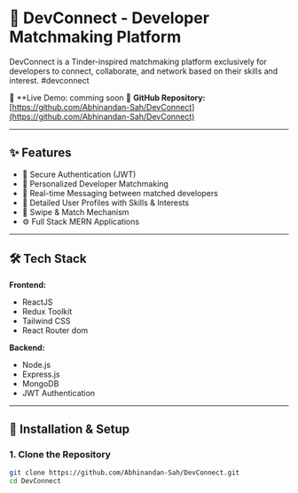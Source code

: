 # 🚀 DevConnect - Developer Matchmaking Platform

DevConnect is a Tinder-inspired matchmaking platform exclusively for developers to connect, collaborate, and network based on their skills and interest. #devconnect

🔗 **Live Demo: comming soon
📂 **GitHub Repository:** [https://github.com/Abhinandan-Sah/DevConnect](https://github.com/Abhinandan-Sah/DevConnect)

---

## ✨ Features

- 🔐 Secure Authentication (JWT)
- 🎯 Personalized Developer Matchmaking
- 💬 Real-time Messaging between matched developers
- 📄 Detailed User Profiles with Skills & Interests
- 🔄 Swipe & Match Mechanism
- ⚙️ Full Stack MERN Applications

---

## 🛠️ Tech Stack

**Frontend:**
- ReactJS
- Redux Toolkit
- Tailwind CSS
- React Router dom

**Backend:**
- Node.js
- Express.js
- MongoDB
- JWT Authentication

---

## 🚧 Installation & Setup

### 1. Clone the Repository

```bash
git clone https://github.com/Abhinandan-Sah/DevConnect.git
cd DevConnect
